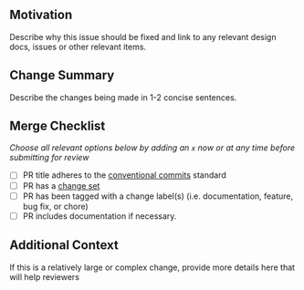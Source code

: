 ## Motivation

Describe why this issue should be fixed and link to any relevant design docs, issues or other relevant items.

## Change Summary

Describe the changes being made in 1-2 concise sentences.

## Merge Checklist

_Choose all relevant options below by adding an `x` now or at any time before submitting for review_

- [ ] PR title adheres to the [conventional commits](https://www.conventionalcommits.org/en/v1.0.0/) standard
- [ ] PR has a [change set](https://github.com/anon-aadhaar/anon-aadhaar/blob/main/CHANGELOG.md)
- [ ] PR has been tagged with a change label(s) (i.e. documentation, feature, bug fix, or chore)
- [ ] PR includes documentation if necessary.

## Additional Context

If this is a relatively large or complex change, provide more details here that will help reviewers